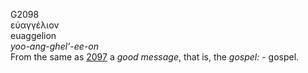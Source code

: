 G2098  
εὐαγγέλιον  
euaggelion  
*yoo-ang-ghel‘-ee-on*  
From the same as [2097](g2097) a *good* *message*, that is, the
*gospel:* - gospel.  
